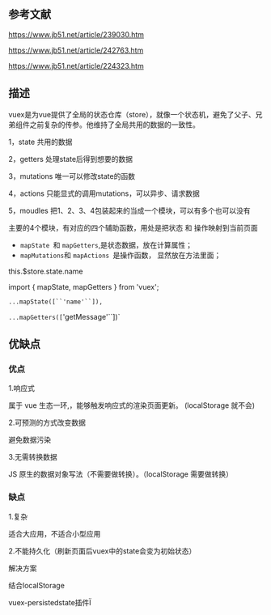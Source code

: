 ## 参考文献

https://www.jb51.net/article/239030.htm

https://www.jb51.net/article/242763.htm

https://www.jb51.net/article/224323.htm

## 描述

vuex是为vue提供了全局的状态仓库（store），就像一个状态机，避免了父子、兄弟组件之前复杂的传参。他维持了全局共用的数据的一致性。

1，state 共用的数据

2，getters 处理state后得到想要的数据

3，mutations 唯一可以修改state的函数

4，actions 只能显式的调用mutations，可以异步、请求数据

5，moudles 把1、2、3、4包装起来的当成一个模块，可以有多个也可以没有

主要的4个模块，有对应的四个辅助函数，用处是把状态 和 操作映射到当前页面

- `mapState `和 `mapGetters`,是状态数据，放在计算属性；
- `mapMutations`和 `mapActions `是操作函数， 显然放在方法里面；

this.$store.state.name





import { mapState, mapGetters } from 'vuex';

`...mapState([``'name'``]),`

 ``...mapGetters([``'getMessage'``])`



## 优缺点

### 优点

1.响应式

属于 vue 生态一环,，能够触发响应式的渲染页面更新。 (localStorage 就不会)

2.可预测的方式改变数据

避免数据污染

3.无需转换数据

JS 原生的数据对象写法（不需要做转换）。（localStorage 需要做转换）

### 缺点

1.复杂

适合大应用，不适合小型应用

2.不能持久化（刷新页面后vuex中的state会变为初始状态）

解决方案

结合localStorage

vuex-persistedstate插件Ï